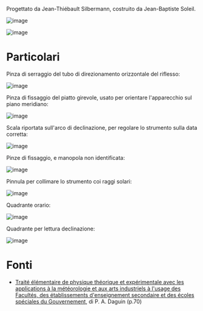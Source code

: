 Progettato da Jean-Thiébault Silbermann, costruito da Jean-Baptiste Soleil.

![image](002.jpg)

![image](001.jpg)

# Particolari

Pinza di serraggio del tubo di direzionamento orizzontale del riflesso:

![image](pinza-superiore.jpg)



Pinza di fissaggio del piatto girevole, usato per orientare l'apparecchio sul piano meridiano:

![image](pinza-base.jpg)



Scala riportata sull'arco di declinazione, per regolare lo strumento sulla data corretta:

![image](scala-declinazione.jpg)


Pinze di fissaggio, e manopola non identificata:

![image](pinze.jpg)



Pinnula per collimare lo strumento coi raggi solari:

![image](pinnula.jpg)



Quadrante orario:

![image](quadrante-superiore.jpg)



Quadrante per lettura declinazione:

![image](quadrante-inferiore.jpg)





# Fonti

- [Traité élémentaire de physique théorique et expérimentale avec les applications à la météorologie et aux arts industriels à l'usage des Facultés, des établissements d'enseignement secondaire et des écoles spéciales du Gouvernement](https://archive.org/details/bub_gb_8-k5-57FCcYC/page/70/mode/2up?q=silbermann), di  P. A. Daguin  (p.70)


